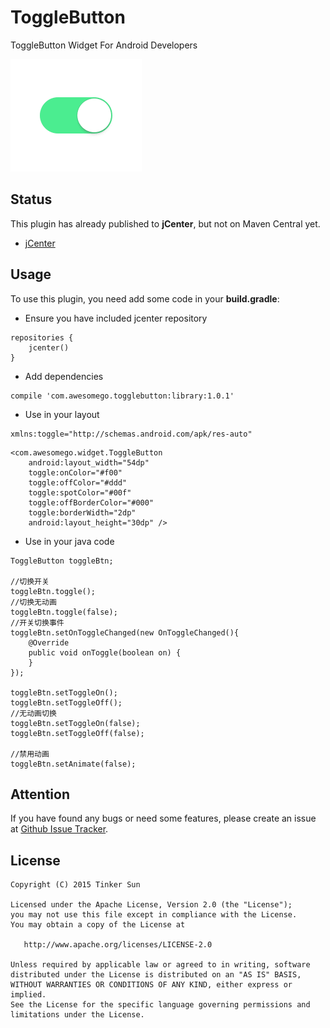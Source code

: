 ToggleButton
============

ToggleButton Widget For Android Developers

<img src="https://github.com/Tinker-S/ToggleButton/blob/master/toggle.gif"/>

## Status

This plugin has already published to **jCenter**, but not on Maven Central yet.  

* [jCenter](https://bintray.com/tinker-s/maven/ToggleButton)

## Usage

To use this plugin, you need add some code in your **build.gradle**:

* Ensure you have included jcenter repository

```
repositories {
    jcenter()
}
```

* Add dependencies

```
compile 'com.awesomego.togglebutton:library:1.0.1'
```

* Use in your layout

```
xmlns:toggle="http://schemas.android.com/apk/res-auto"
```

```
<com.awesomego.widget.ToggleButton
    android:layout_width="54dp"
    toggle:onColor="#f00"
    toggle:offColor="#ddd"
    toggle:spotColor="#00f"
    toggle:offBorderColor="#000"
    toggle:borderWidth="2dp"
    android:layout_height="30dp" />
```

* Use in your java code

```
ToggleButton toggleBtn;
        
//切换开关
toggleBtn.toggle();
//切换无动画
toggleBtn.toggle(false);
//开关切换事件
toggleBtn.setOnToggleChanged(new OnToggleChanged(){
    @Override
    public void onToggle(boolean on) {
    }
});
        
toggleBtn.setToggleOn();
toggleBtn.setToggleOff();
//无动画切换
toggleBtn.setToggleOn(false);
toggleBtn.setToggleOff(false);

//禁用动画
toggleBtn.setAnimate(false);
```

## Attention

If you have found any bugs or need some features, please create an issue at [Github Issue Tracker](https://github.com/Tinker-S/ToggleButton/issues).

## License

    Copyright (C) 2015 Tinker Sun

    Licensed under the Apache License, Version 2.0 (the "License");
    you may not use this file except in compliance with the License.
    You may obtain a copy of the License at

       http://www.apache.org/licenses/LICENSE-2.0

    Unless required by applicable law or agreed to in writing, software
    distributed under the License is distributed on an "AS IS" BASIS,
    WITHOUT WARRANTIES OR CONDITIONS OF ANY KIND, either express or implied.
    See the License for the specific language governing permissions and
    limitations under the License.
